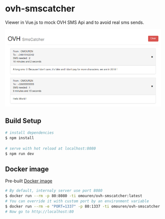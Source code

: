 # ovh-smscatcher

Viewer in Vue.js to mock OVH SMS Api and to avoid real sms sends.

![OVH SmsCatcher](https://raw.githubusercontent.com/omouren/ovh-smscatcher/master/screenshot.png)

## Build Setup

``` bash
# install dependencies
$ npm install

# serve with hot reload at localhost:8080
$ npm run dev
```

## Docker image
Pre-built [Docker image](https://hub.docker.com/r/omouren/ovh-smscatcher/)
``` bash
# By default, internaly server use port 8080
$ docker run --rm -p 80:8080 -ti omouren/ovh-smscatcher:latest
# You can override it with custom port by an environment variable
$ docker run --rm -e "PORT=1337" -p 80:1337 -ti omouren/ovh-smscatcher:latest
# Now go to http://localhost:80
```